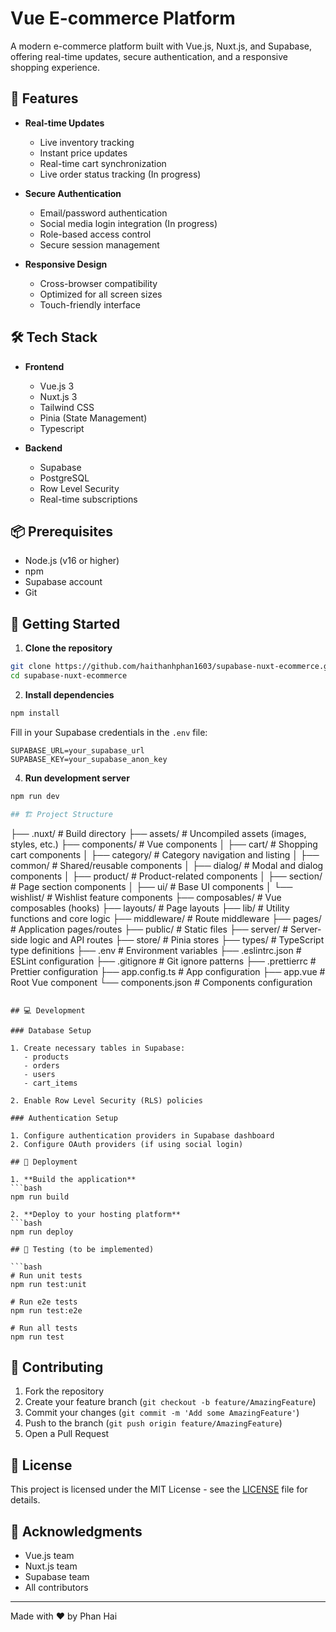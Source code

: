 # Vue E-commerce Platform

A modern e-commerce platform built with Vue.js, Nuxt.js, and Supabase, offering real-time updates, secure authentication, and a responsive shopping experience.

## 🚀 Features

- **Real-time Updates**
  - Live inventory tracking
  - Instant price updates
  - Real-time cart synchronization
  - Live order status tracking (In progress)

- **Secure Authentication**
  - Email/password authentication
  - Social media login integration (In progress)
  - Role-based access control
  - Secure session management 

- **Responsive Design**
  - Cross-browser compatibility
  - Optimized for all screen sizes
  - Touch-friendly interface

## 🛠️ Tech Stack

- **Frontend**
  - Vue.js 3
  - Nuxt.js 3
  - Tailwind CSS
  - Pinia (State Management)
  - Typescript

- **Backend**
  - Supabase
  - PostgreSQL
  - Row Level Security
  - Real-time subscriptions

## 📦 Prerequisites

- Node.js (v16 or higher)
- npm
- Supabase account
- Git

## 🚀 Getting Started

1. **Clone the repository**
```bash
git clone https://github.com/haithanhphan1603/supabase-nuxt-ecommerce.git
cd supabase-nuxt-ecommerce
```

2. **Install dependencies**
```bash
npm install

```
Fill in your Supabase credentials in the `.env` file:
```
SUPABASE_URL=your_supabase_url
SUPABASE_KEY=your_supabase_anon_key
```

4. **Run development server**
```bash
npm run dev

## 🏗️ Project Structure

```
├── .nuxt/                  # Build directory
├── assets/                 # Uncompiled assets (images, styles, etc.)
├── components/             # Vue components
│   ├── cart/              # Shopping cart components
│   ├── category/          # Category navigation and listing
│   ├── common/            # Shared/reusable components
│   ├── dialog/            # Modal and dialog components
│   ├── product/           # Product-related components
│   ├── section/           # Page section components
│   ├── ui/                # Base UI components
│   └── wishlist/          # Wishlist feature components
├── composables/           # Vue composables (hooks)
├── layouts/               # Page layouts
├── lib/                   # Utility functions and core logic
├── middleware/            # Route middleware
├── pages/                 # Application pages/routes
├── public/                # Static files
├── server/                # Server-side logic and API routes
├── store/                 # Pinia stores
├── types/                 # TypeScript type definitions
├── .env                   # Environment variables
├── .eslintrc.json        # ESLint configuration
├── .gitignore            # Git ignore patterns
├── .prettierrc           # Prettier configuration
├── app.config.ts         # App configuration
├── app.vue               # Root Vue component
└── components.json       # Components configuration
```

## 💻 Development

### Database Setup

1. Create necessary tables in Supabase:
   - products
   - orders
   - users
   - cart_items

2. Enable Row Level Security (RLS) policies

### Authentication Setup

1. Configure authentication providers in Supabase dashboard
2. Configure OAuth providers (if using social login)

## 🚀 Deployment

1. **Build the application**
```bash
npm run build

2. **Deploy to your hosting platform**
```bash
npm run deploy

## 🧪 Testing (to be implemented)

```bash
# Run unit tests
npm run test:unit

# Run e2e tests
npm run test:e2e

# Run all tests
npm run test
```

## 📝 Contributing

1. Fork the repository
2. Create your feature branch (`git checkout -b feature/AmazingFeature`)
3. Commit your changes (`git commit -m 'Add some AmazingFeature'`)
4. Push to the branch (`git push origin feature/AmazingFeature`)
5. Open a Pull Request

## 📄 License

This project is licensed under the MIT License - see the [LICENSE](LICENSE) file for details.

## 🙏 Acknowledgments

- Vue.js team
- Nuxt.js team
- Supabase team
- All contributors

---
Made with ❤️ by Phan Hai
